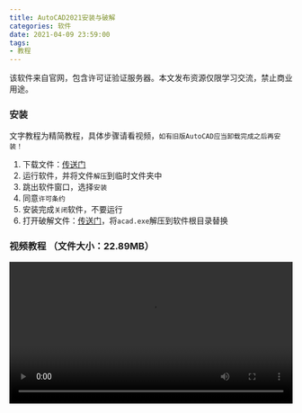```yaml
---
title: AutoCAD2021安装与破解
categories: 软件
date: 2021-04-09 23:59:00
tags:
- 教程
---
```


  该软件来自官网，包含许可证验证服务器。本文发布资源仅限学习交流，禁止商业用途。

### 安装

文字教程为精简教程，具体步骤请看视频，`如有旧版AutoCAD应当卸载完成之后再安装！`

1. 下载文件：[传送门](https://trial2.autodesk.com/NetSWDLD/2021/ACD/9046B381-E756-4D38-A7EF-FAD07F4456E6/SFX/AutoCAD_2021_Simplified_Chinese_Win_64bit_dlm.sfx.exe)
2. 运行软件，并将文件`解压`到临时文件夹中
3. 跳出软件窗口，选择`安装`
4. 同意`许可条约`
5. 安装完成`关闭`软件，不要运行
6. 打开破解文件：[传送门](https://file.nmb.show/down.php/7175cb654c3fa8aceaf28468fcfa1567.zip)，将`acad.exe`解压到软件根目录替换

### 视频教程 （文件大小：22.89MB）

<video id="movies" src="https://file.nmb.show/view.php/63e6a7223c47f2e4f35bbd5700dcbf22.mp4" autobuffer="true" controls="" width="100%"></video>